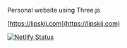 Personal website using Three.js

[https://lipskij.com](https://lipskij.com)

[![Netlify Status](https://api.netlify.com/api/v1/badges/9cc7af81-8dd1-4b60-ba53-c2301fa660d9/deploy-status)](https://app.netlify.com/sites/cranky-haibt-bd15c7/deploys)
